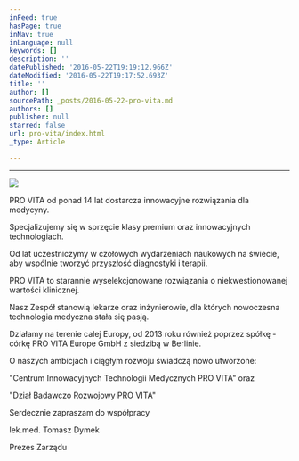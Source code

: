 ```yaml
---
inFeed: true
hasPage: true
inNav: true
inLanguage: null
keywords: []
description: ''
datePublished: '2016-05-22T19:19:12.966Z'
dateModified: '2016-05-22T19:17:52.693Z'
title: ''
author: []
sourcePath: _posts/2016-05-22-pro-vita.md
authors: []
publisher: null
starred: false
url: pro-vita/index.html
_type: Article

---
```

****
![](https://the-grid-user-content.s3-us-west-2.amazonaws.com/e5451355-003d-4288-b8a9-0bc1e5cdaf10.png)

PRO VITA od ponad 14 lat dostarcza innowacyjne rozwiązania dla medycyny.

Specjalizujemy się w sprzęcie klasy premium oraz innowacyjnych technologiach.

Od lat uczestniczymy w czołowych wydarzeniach naukowych na świecie, aby wspólnie tworzyć przyszłość diagnostyki i terapii.

PRO VITA to starannie wyselekcjonowane rozwiązania o niekwestionowanej wartości klinicznej.

Nasz Zespół stanowią lekarze oraz inżynierowie, dla których nowoczesna technologia medyczna stała się pasją.

Działamy na terenie całej Europy, od 2013 roku również poprzez spółkę - córkę PRO VITA Europe GmbH z siedzibą w Berlinie.

O naszych ambicjach i ciągłym rozwoju świadczą nowo utworzone:

"Centrum Innowacyjnych Technologii Medycznych PRO VITA" oraz

"Dział Badawczo Rozwojowy PRO VITA"

Serdecznie zapraszam do współpracy 

lek.med. Tomasz Dymek

Prezes Zarządu